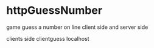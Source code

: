 # httpGuessNumber
game guess a number on line client side and server side



clients side clientguess localhost
